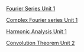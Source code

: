 [Fourier Series Unit 1](https://youtu.be/egJItogAh4g?list=PLKS7ZMKnbPrQHf0tf29cSp4xkLVG5xLWF)

[Complex Fourier series Unit 1](https://www.youtube.com/watch?v=4IR6LrG7ges&list=PLhSp9OSVmeyLke5_cby8i8ZhK8FHpw3qs&index=32)

[Harmonic Analysis Unit 1](https://www.youtube.com/watch?v=0nfGnveoIP4)

[Convolution Theorem Unit 2](https://www.youtube.com/watch?v=Gr8OwFx3sqA)

